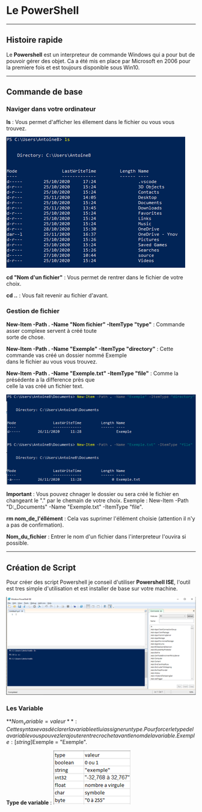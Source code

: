 # Le PowerShell  
_______________________  
  
## Histoire rapide  
  
Le **Powershell** est un interpreteur de commande Windows qui a pour but de pouvoir gérer des objet. Ca a été  mis en place par Microsoft en 2006 pour la premiere fois et est toujours disponible sous Win10.  
________________________
  
## Commande de base  
  
### Naviger dans votre ordinateur  
  
**ls** : Vous permet d'afficher les éllement dans le fichier ou vous vous trouvez.  
  
![exemple](https://github.com/Arata34/PowerShell/blob/master/Exemple_ls.PNG)  
  
**cd "Nom d'un fichier"** : Vous permet de rentrer dans le fichier de votre choix.  
  
**cd ..** : Vous fait revenir au fichier d'avant.  
  
### Gestion de fichier  
  
**New-Item -Path . -Name "Nom fichier" -ItemType "type"** : Commande asser complexe servent à créé toute  
                                                            sorte de chose.  
   
**New-Item -Path . -Name "Exemple" -ItemType "directory"** : Cette commande vas créé un dossier nommé Exemple  
                                                             dans le fichier au vous vous trouvez.  
  
**New-Item -Path . -Name "Exemple.txt" -ItemType "file"** : Comme la présédente a la difference près que  
                                                            celle la vas créé un fichier text.  
  
![Exemple New-Item](https://github.com/Arata34/PowerShell/blob/master/Exemple_New-Item.PNG)  
  
**Important** : Vous pouvez chnager le dossier ou sera créé le fichier en changeant le "." par le chemain de votre choix. Exemple :  New-Item -Path "D:\_Documents" -Name "Exemple.txt" -ItemType "file". 
  
**rm nom_de_l'éllément** : Cela vas suprimer l'éllément choisie (attention il n'y a pas de confirmation).  
  
**Nom_du_fichier** : Entrer le nom d'un fichier dans l'interpreteur l'ouvira si possible.
  
___________________________  
  
## Création de Script  
  
Pour créer des script Powershell je conseil d'utiliser **Powershell ISE**, l'outil est tres simple d'utilisation et est installer de base sur votre machine.

![PowerShell_ISE](https://github.com/Arata34/PowerShell/blob/master/PowerShell_ise.PNG)  
  
### Les Variable  
  
**$Nom_variable = valeur** : Cette syntaxe vas déclarer la variable et lui assigner un type.
                             Pour forcer le type de la variable vous pouvez le rajouter entre crochet avant le nom de la variable. Exemple : [string]$Exemple = "Exemple".
  
**Type de variable** : ![Variable](https://github.com/Arata34/PowerShell/blob/master/variable.PNG)